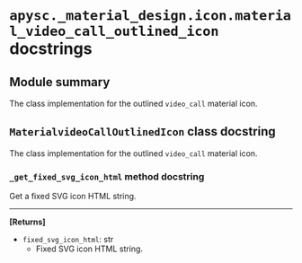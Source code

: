# `apysc._material_design.icon.material_video_call_outlined_icon` docstrings

## Module summary

The class implementation for the outlined `video_call` material icon.

## `MaterialvideoCallOutlinedIcon` class docstring

The class implementation for the outlined `video_call` material icon.

### `_get_fixed_svg_icon_html` method docstring

Get a fixed SVG icon HTML string.<hr>

**[Returns]**

- `fixed_svg_icon_html`: str
  - Fixed SVG icon HTML string.